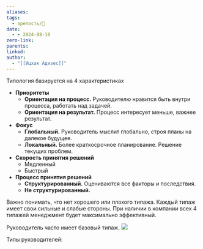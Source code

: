 ```yaml
---
aliases: 
tags:
  - зрелость/🌱
date:
  - - 2024-08-10
zero-link: 
parents: 
linked: 
author:
  - "[[Ицхак Адизес]]"
---
```

Типология базируется на 4 характеристиках
- **Приоритеты**
	- **Ориентация на процесс.** Руководителю нравится быть внутри процесса, работать над задачей.
	- **Ориентация на результат.** Процесс интересует меньше, важнее результат.
- **Фокус**
	- **Глобальный.** Руководитель мыслит глобально, строя планы на далекое будущее.
	- **Локальный.** Более краткосрочное планирование. Решение текущих проблем.
- **Скорость принятия решений**
	- Медленный
	- Быстрый
- **Процесс принятия решений**
	- **Структурированный.** Оцениваются все факторы и последствия.
	- **Не структурированный.**

Важно понимать, что нет хорошего или плохого типажа. Каждый типаж имеет свои сильные и слабые стороны. При наличии в компании всех 4 типажей менеджмент будет максимально эффективный.

Руководитель часто имеет базовый типаж.
![](Pasted%20image%2020240810131311.png)

Типы руководителей:
